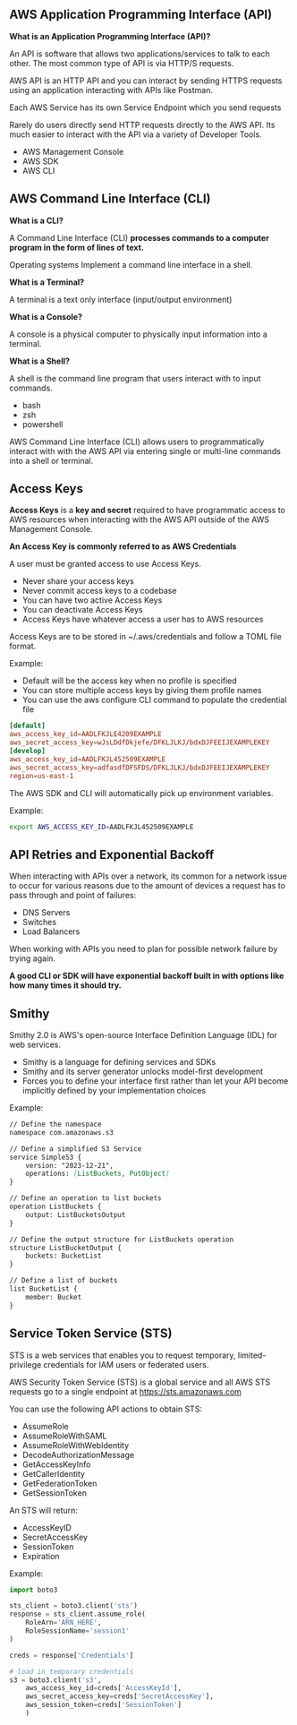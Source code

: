 ## AWS Application Programming Interface (API)

**What is an Application Programming Interface (API)?**

An API is software that allows two applications/services to talk to each other.
The most common type of API is via HTTP/S requests.

AWS API is an HTTP API and you can interact by sending HTTPS requests using an application interacting with APIs like Postman.

Each AWS Service has its own Service Endpoint which you send requests

Rarely do users directly send HTTP requests directly to the AWS API.
Its much easier to interact with the API via a variety of Developer Tools.

- AWS Management Console
- AWS SDK
- AWS CLI

## AWS Command Line Interface (CLI)

**What is a CLI?**

A Command Line Interface (CLI) **processes commands to a computer program in the form of lines of text.**

Operating systems Implement a command line interface in a shell.

**What is a Terminal?**

A terminal is a text only interface (input/output environment)

**What is a Console?**

A console is a physical computer to physically input information into a terminal.

**What is a Shell?**

A shell is the command line program that users interact with to input commands.

- bash
- zsh
- powershell

AWS Command Line Interface (CLI) allows users to programmatically interact with with the AWS API via entering single or multi-line commands into a shell or terminal.

## Access Keys

**Access Keys** is a **key and secret** required to have programmatic access to AWS resources when interacting with the AWS API outside of the AWS Management Console.

**An Access Key is commonly referred to as AWS Credentials**

A user must be granted access to use Access Keys.

- Never share your access keys
- Never commit access keys to a codebase
- You can have two active Access Keys
- You can deactivate Access Keys
- Access Keys have whatever access a user has to AWS resources

Access Keys are to be stored in ~/.aws/credentials and follow a TOML file format.

Example:
- Default will be the access key when no profile is specified
- You can store multiple access keys by giving them profile names
- You can use the aws configure CLI command to populate the credential file

```toml
[default]
aws_access_key_id=AADLFKJLE4209EXAMPLE
aws_secret_access_key=wJsLDdfDkjefe/DFKLJLKJ/bdxDJFEEIJEXAMPLEKEY
[develop]
aws_access_key_id=AADLFKJL452509EXAMPLE
aws_secret_access_key=adfasdfDFSFDS/DFKLJLKJ/bdxDJFEEIJEXAMPLEKEY
region=us-east-1
```

The AWS SDK and CLI will automatically pick up environment variables.

Example:
```sh
export AWS_ACCESS_KEY_ID=AADLFKJL452509EXAMPLE
```

## API Retries and Exponential Backoff

When interacting with APIs over a network, its common for a network issue to occur for various reasons due to the amount of devices a request has to pass through and point of failures:
- DNS Servers
- Switches
- Load Balancers

When working with APIs you need to plan for possible network failure by trying again.

**A good CLI or SDK will have exponential backoff built in with options like how many times it should try.**

## Smithy

Smithy 2.0 is AWS's open-source Interface Definition Language (IDL) for web services.

- Smithy is a language for defining services and SDKs
- Smithy and its server generator unlocks model-first development
- Forces you to define your interface first rather than let your API become implicitly defined by your implementation choices

Example:
```md
// Define the namespace
namespace com.amazonaws.s3

// Define a simplified S3 Service
service SimpleS3 {
    version: "2023-12-21",
    operations: [ListBuckets, PutObject]
}

// Define an operation to list buckets
operation ListBuckets {
    output: ListBucketsOutput
}

// Define the output structure for ListBuckets operation
structure ListBucketOutput {
    buckets: BucketList
}

// Define a list of buckets
list BucketList {
    member: Bucket
}
```

## Service Token Service (STS)

STS is a web services that enables you to request temporary, limited-privilege credentials for IAM users or federated users.

AWS Security Token Service (STS) is a global service and all AWS STS requests go to a single endpoint at https://sts.amazonaws.com

You can use the following API actions to obtain STS:

- AssumeRole
- AssumeRoleWithSAML
- AssumeRoleWithWebIdentity
- DecodeAuthorizationMessage
- GetAccessKeyInfo
- GetCallerIdentity
- GetFederationToken
- GetSessionToken

An STS will return:

- AccessKeyID
- SecretAccessKey
- SessionToken
- Expiration

Example:

```py
import boto3

sts_client = boto3.client('sts')
response = sts_client.assume_role(
    RoleArn='ARN_HERE',
    RoleSessionName='session1'
)

creds = response['Credentials']

# load in temporary credentials
s3 = boto3.client('s3',
    aws_access_key_id=creds['AccessKeyId'],
    aws_secret_access_key=creds['SecretAccessKey'],
    aws_session_token=creds['SessionToken']
    )
```


